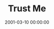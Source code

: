 ---
layout: series
series: "Trust Me"
permalink: "/trust-me/"
title: "Trust Me"
date: 2001-03-10 00:00:00
endDate: 2001-03-17 00:00:00
description: "What does real trust feel like? "
src: "http://s3.amazonaws.com/crossroads-media/images/GenericCrnerSign.jpg"
---